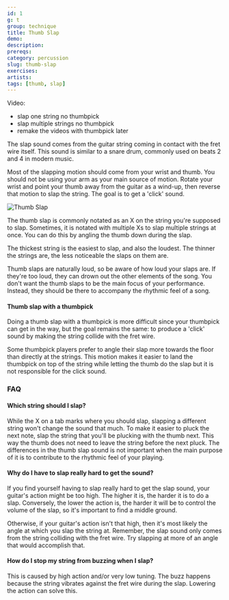 ```yaml
---
id: 1
g: t
group: technique
title: Thumb Slap
demo: 
description:
prereqs:
category: percussion
slug: thumb-slap
exercises:
artists: 
tags: [thumb, slap]
---
```


Video: 
- slap one string no thumbpick
- slap multiple strings no thumbpick
- remake the videos with thumbpick later

The slap sound comes from the guitar string coming in contact with the <span class="tt" data-tip="the metal strips on your fretboard">fret wire</span> itself. This sound is similar to a snare drum, commonly used on beats 2 and 4 in modern music.

Most of the slapping motion should come from your wrist and thumb. You should not be using your arm as your main source of motion. Rotate your wrist and point your thumb away from the guitar as a wind-up, then reverse that motion to slap the string. The goal is to get a 'click' sound.

![Thumb Slap]()

The thumb slap is commonly notated as an X on the string you're supposed to slap. Sometimes, it is notated with multiple Xs to slap multiple strings at once. You can do this by angling the thumb down during the slap.

The thickest string is the easiest to slap, and also the loudest. The thinner the strings are, the less noticeable the slaps on them are.

Thumb slaps are naturally loud, so be aware of how loud your slaps are. If they're too loud, they can drown out the other elements of the song. You don't want the thumb slaps to be the main focus of your performance. Instead, they should be there to accompany the rhythmic feel of a song.

#### Thumb slap with a thumbpick

Doing a thumb slap with a thumbpick is more difficult since your thumbpick can get in the way, but the goal remains the same: to produce a 'click' sound by making the string collide with the fret wire.

Some thumbpick players prefer to angle their slap more towards the floor than directly at the strings. This motion makes it easier to land the thumbpick on top of the string while letting the thumb do the slap but it is not responsible for the click sound.

### FAQ

#### Which string should I slap?

While the X on a tab marks where you should slap, slapping a different string won't change the sound that much. To make it easier to pluck the next note, slap the string that you'll be plucking with the thumb next. This way the thumb does not need to leave the string before the next pluck. The differences in the thumb slap sound is not important when the main purpose of it is to contribute to the rhythmic feel of your playing.

#### Why do I have to slap really hard to get the sound?

If you find yourself having to slap really hard to get the slap sound, your guitar's <span class="tt" data-tip="distance from your fret wire to the string">action</span> might be too high. The higher it is, the harder it is to do a slap. Conversely, the lower the action is, the harder it will be to control the volume of the slap, so it's important to find a middle ground. 

Otherwise, if your guitar's action isn't that high, then it's most likely the angle at which you slap the string at. Remember, the slap sound only comes from the string colliding with the <span class="tt" data-tip="the metal strips on your fretboard">fret wire</span>. Try slapping at more of an angle that would accomplish that.

#### How do I stop my string from buzzing when I slap?

This is caused by high action and/or very low tuning. The buzz happens because the string vibrates against the fret wire during the slap. Lowering the <span class="tt" data-tip="distance from your fret wire to the string">action</span> can solve this.